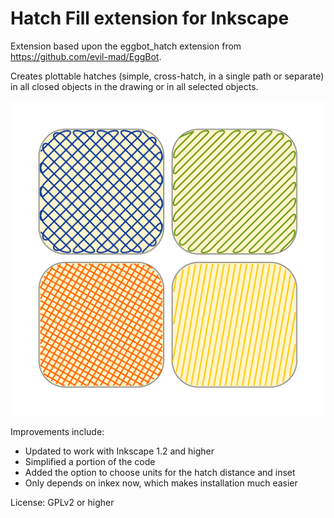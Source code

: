 # Hatch Fill extension for Inkscape

Extension based upon the eggbot_hatch extension from https://github.com/evil-mad/EggBot.

Creates plottable hatches (simple, cross-hatch, in a single path or separate) in all closed objects in the drawing or in all selected objects.

![Example hatches](hatch_fill_extension.svg)

Improvements include:

* Updated to work with Inkscape 1.2 and higher
* Simplified a portion of the code
* Added the option to choose units for the hatch distance and inset
* Only depends on inkex now, which makes installation much easier

License: GPLv2 or higher
